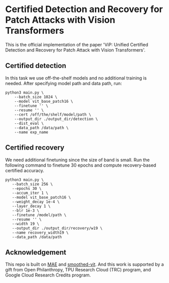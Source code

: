 # Certified Detection and Recovery for Patch Attacks with Vision Transformers
This is the official implementation of the paper 'ViP: Unified Certified Detection and Recovery for Patch Attack with Vision Transformers'.

## Certified detection
In this task we use off-the-shelf models and no additional training is needed. After specifying model path and data path, run:

```
python3 main.py \
    --batch_size 1024 \
    --model vit_base_patch16 \
    --finetune '' \
    --resume '' \
    --cert /off/the/shelf/model/path \
    --output_dir ./output_dir/detection \
    --dist_eval \
    --data_path /data/path \
    --name exp_name
```

## Certified recovery
We need additional finetuning since the size of band is small. Run the following command to finetune 30 epochs
 and compute recovery-based certified accuracy. 
 ```
python3 main.py \
    --batch_size 256 \
    --epochs 30 \
    --accum_iter 1 \
    --model vit_base_patch16 \
    --weight_decay 1e-4 \
    --layer_decay 1 \
    --blr 1e-3 \
    --finetune /model/path \
    --resume '' \
    --width 19 \
    --output_dir ./output_dir/recovery/w19 \
    --name recovery_width19 \
    --data_path /data/path
```

## Acknowledgement
This repo is built on [MAE](https://github.com/facebookresearch/mae) and [smoothed-vit](https://github.com/MadryLab/smoothed-vit). And this work is supported by a gift from Open Philanthropy, TPU Research Cloud (TRC) program, and Google Cloud Research Credits program.

